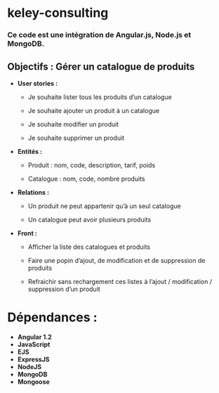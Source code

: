 # keley-consulting

### Ce code est une intégration de Angular.js, Node.js et MongoDB.

## __Objectifs :__ Gérer un catalogue de produits

* __User stories :__

    - Je souhaite lister tous les produits d’un catalogue

    - Je souhaite ajouter un produit à un catalogue

    - Je souhaite modifier un produit

    - Je souhaite supprimer un produit

* __Entités :__

    - Produit : nom, code, description, tarif, poids

    - Catalogue : nom, code, nombre produits

* __Relations :__

    - Un produit ne peut appartenir qu’à un seul catalogue

    - Un catalogue peut avoir plusieurs produits

* __Front :__

    - Afficher la liste des catalogues et produits

    - Faire une popin d’ajout, de modification et de suppression de produits

    - Refraichir sans rechargement ces listes à l’ajout / modification / suppression d’un produit

# Dépendances :

- __Angular 1.2__
- __JavaScript__
- __EJS__
- __ExpressJS__
- __NodeJS__
- __MongoDB__
- __Mongoose__